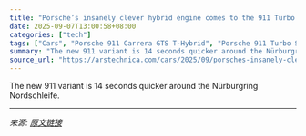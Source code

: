 ```yaml
---
title: "Porsche’s insanely clever hybrid engine comes to the 911 Turbo S"
date: 2025-09-07T13:00:58+08:00
categories: ["tech"]
tags: ["Cars", "Porsche 911 Carrera GTS T-Hybrid", "Porsche 911 Turbo S"]
summary: "The new 911 variant is 14 seconds quicker around the Nürburgring Nordschleife."
source_url: "https://arstechnica.com/cars/2025/09/porsches-insanely-clever-hybrid-engine-comes-to-the-911-turbo-s/"
---
```


The new 911 variant is 14 seconds quicker around the Nürburgring Nordschleife.

---

*来源: [原文链接](https://arstechnica.com/cars/2025/09/porsches-insanely-clever-hybrid-engine-comes-to-the-911-turbo-s/)*
